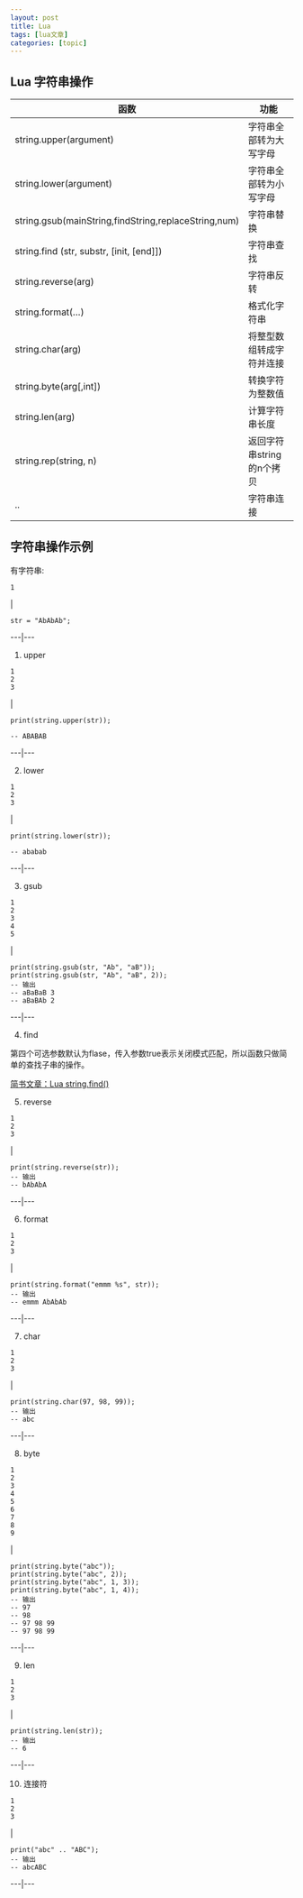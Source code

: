 ```yaml
---
layout: post
title: Lua 
tags: [lua文章]
categories: [topic]
---
```

## Lua 字符串操作

函数 | 功能  
---|---  
string.upper(argument) | 字符串全部转为大写字母  
string.lower(argument) | 字符串全部转为小写字母  
string.gsub(mainString,findString,replaceString,num) | 字符串替换  
string.find (str, substr, [init, [end]]) | 字符串查找  
string.reverse(arg) | 字符串反转  
string.format(…) | 格式化字符串  
string.char(arg) | 将整型数组转成字符并连接  
string.byte(arg[,int]) | 转换字符为整数值  
string.len(arg) | 计算字符串长度  
string.rep(string, n) | 返回字符串string的n个拷贝  
.. | 字符串连接  
  
## 字符串操作示例

有字符串:

    
    
    1  
    

|

    
    
    str = "AbAbAb";  
      
  
---|---  
  
  1. upper

    
    
    1  
    2  
    3  
    

|

    
    
    print(string.upper(str));  
      
    -- ABABAB  
      
  
---|---  
  
  2. lower

    
    
    1  
    2  
    3  
    

|

    
    
    print(string.lower(str));  
      
    -- ababab  
      
  
---|---  
  
  3. gsub

    
    
    1  
    2  
    3  
    4  
    5  
    

|

    
    
    print(string.gsub(str, "Ab", "aB"));  
    print(string.gsub(str, "Ab", "aB", 2));  
    -- 输出  
    -- aBaBaB 3  
    -- aBaBAb 2  
      
  
---|---  
  
  4. find

第四个可选参数默认为flase，传入参数true表示关闭模式匹配，所以函数只做简单的查找子串的操作。

[简书文章：Lua string.find()](https://www.jianshu.com/p/3e91b63602aa)

  5. reverse

    
    
    1  
    2  
    3  
    

|

    
    
    print(string.reverse(str));  
    -- 输出  
    -- bAbAbA  
      
  
---|---  
  
  6. format

    
    
    1  
    2  
    3  
    

|

    
    
    print(string.format("emmm %s", str));  
    -- 输出  
    -- emmm AbAbAb  
      
  
---|---  
  
  7. char

    
    
    1  
    2  
    3  
    

|

    
    
    print(string.char(97, 98, 99));  
    -- 输出  
    -- abc  
      
  
---|---  
  
  8. byte

    
    
    1  
    2  
    3  
    4  
    5  
    6  
    7  
    8  
    9  
    

|

    
    
    print(string.byte("abc"));  
    print(string.byte("abc", 2));  
    print(string.byte("abc", 1, 3));  
    print(string.byte("abc", 1, 4));  
    -- 输出  
    -- 97  
    -- 98  
    -- 97 98 99  
    -- 97 98 99  
      
  
---|---  
  
  9. len

    
    
    1  
    2  
    3  
    

|

    
    
    print(string.len(str));  
    -- 输出  
    -- 6  
      
  
---|---  
  
  10. 连接符

    
    
    1  
    2  
    3  
    

|

    
    
    print("abc" .. "ABC");  
    -- 输出  
    -- abcABC  
      
  
---|---